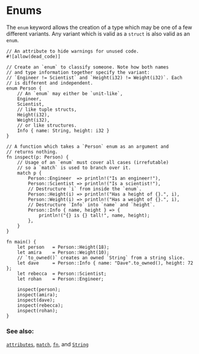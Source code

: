 # Enums

The `enum` keyword allows the creation of a type which may be one of a few
different variants. Any variant which is valid as a `struct` is also valid as
an `enum`.

```rust,editable
// An attribute to hide warnings for unused code.
#![allow(dead_code)]

// Create an `enum` to classify someone. Note how both names
// and type information together specify the variant:
// `Engineer != Scientist` and `Height(i32) != Weight(i32)`. Each
// is different and independent.
enum Person {
    // An `enum` may either be `unit-like`,
    Engineer,
    Scientist,
    // like tuple structs,
    Height(i32),
    Weight(i32),
    // or like structures.
    Info { name: String, height: i32 }
}

// A function which takes a `Person` enum as an argument and
// returns nothing.
fn inspect(p: Person) {
    // Usage of an `enum` must cover all cases (irrefutable)
    // so a `match` is used to branch over it.
    match p {
        Person::Engineer  => println!("Is an engineer!"),
        Person::Scientist => println!("Is a scientist!"),
        // Destructure `i` from inside the `enum`.
        Person::Height(i) => println!("Has a height of {}.", i),
        Person::Weight(i) => println!("Has a weight of {}.", i),
        // Destructure `Info` into `name` and `height`.
        Person::Info { name, height } => {
            println!("{} is {} tall!", name, height);
        },
    }
}

fn main() {
    let person   = Person::Height(18);
    let amira    = Person::Weight(10);
    // `to_owned()` creates an owned `String` from a string slice.
    let dave     = Person::Info { name: "Dave".to_owned(), height: 72 };
    let rebecca  = Person::Scientist;
    let rohan    = Person::Engineer;

    inspect(person);
    inspect(amira);
    inspect(dave);
    inspect(rebecca);
    inspect(rohan);
}

```

### See also:

[`attributes`][attributes], [`match`][match], [`fn`][fn], and [`String`][str]

[attributes]: /attribute.html
[c_struct]: https://en.wikipedia.org/wiki/Struct_(C_programming_language)
[match]: /flow_control/match.html
[fn]: /fn.html
[str]: /std/str.html
